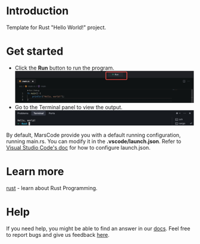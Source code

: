 # Introduction
Template for Rust "Hello World!" project.

# Get started
- Click the **Run** button to run the program.
  ![Run](../../images/native_rust/run.jpeg)
- Go to the Terminal panel to view the output.
  ![Run](../../images/native_rust/terminal.jpeg)

By default, MarsCode provide you with a default running configuration, running main.rs. You can modify it in the **.vscode/launch.json**. Refer to [Visual Studio Code's doc](https://code.visualstudio.com/docs/editor/debugging) for how to configure launch.json.

# Learn more
[rust](https://www.rust-lang.org/learn) - learn about Rust Programming.

# Help
If you need help, you might be able to find an answer in our [docs](https://docs.marscode.com/). Feel free to report bugs and give us feedback [here](https://discord.gg/qtVMXEDbRw).